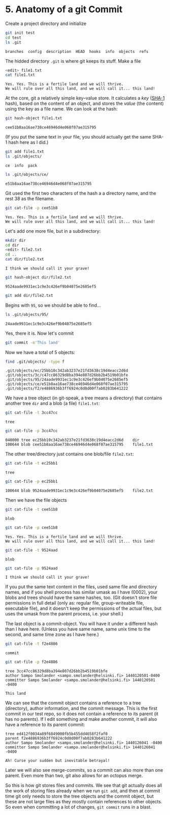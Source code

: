 ﻿# 5. Anatomy of a git Commit

Create a project directory and initialize

```sh
git init test
cd test
ls .git
```

    branches  config  description  HEAD  hooks  info  objects  refs

The hidded directory `.git` is where git keeps its stuff. Make a file

```sh
<edit> file1.txt
cat file1.txt 
```

    Yes. Yes. This is a fertile land and we will thrive.
    We will rule over all this land, and we will call it... this land!

At the core, git a relatively simple key–value store. It calculates a *key* ([SHA-1][1] hash), based on the content of an object, and stores the *value* (the content) using the key as a file name. We can look at the hash:

[1]: https://en.wikipedia.org/wiki/SHA-1

```sh
git hash-object file1.txt
```

    cee51b8aa16ae738ce46946d4e068f07ae315795

(If you put the same text in your file, you should actually get the same SHA-1 hash here as I did.)

```sh
git add file1.txt
ls .git/objects/
```

    ce  info  pack

```sh
ls .git/objects/ce/
```

    e51b8aa16ae738ce46946d4e068f07ae315795

Git used the first two characters of the hash a a directory name, and the rest 38 as the filename.

```sh
git cat-file -p cee51b8
```

    Yes. Yes. This is a fertile land and we will thrive.
    We will rule over all this land, and we will call it... this land!

Let's add one more file, but in a subdirectory:

```sh
mkdir dir
cd dir
<edit> file2.txt
cd ..
cat dir/file2.txt
```

    I think we should call it your grave!

```sh
git hash-object dir/file2.txt
```

    9524aade9931ec1c9e3c426ef9b04075e2685ef5

```sh
git add dir/file2.txt
```
Begins with `95`, so we should be able to find...

```sh
ls .git/objects/95/
```

    24aade9931ec1c9e3c426ef9b04075e2685ef5

Yes, there it is. Now let's commit

```sh
git commit -m'This land'
```

Now we have a total of 5 objects:

```sh
find .git/objects/ -type f
```

    .git/objects/ec/25bb10c342ab3237e21fd3638c19d4eacc2d6d
    .git/objects/3c/c47cc86329d8ba394e807d26bb2b4519b01bfe
    .git/objects/95/24aade9931ec1c9e3c426ef9b04075e2685ef5
    .git/objects/ce/e51b8aa16ae738ce46946d4e068f07ae315795
    .git/objects/f2/e4886936b3ff6924c0d0d00f7ab0283b641222

We have a tree object (in git-speak, a tree means a directory) that contains another tree `dir` and a blob (a file) `file1.txt`:

```sh
git cat-file -t 3cc47cc
```
    tree
```sh
git cat-file -p 3cc47cc
```
    040000 tree ec25bb10c342ab3237e21fd3638c19d4eacc2d6d	dir
    100644 blob cee51b8aa16ae738ce46946d4e068f07ae315795	file1.txt

The other tree/directory just contains one blob/file `file2.txt`:

```sh
git cat-file -t ec25bb1
```
    tree
```sh
git cat-file -p ec25bb1
```
    100644 blob 9524aade9931ec1c9e3c426ef9b04075e2685ef5	file2.txt

Then we have the file objects

```sh
git cat-file -t cee51b8
```
    blob
```sh
git cat-file -p cee51b8
```
    Yes. Yes. This is a fertile land and we will thrive.
    We will rule over all this land, and we will call it... this land!
```sh
git cat-file -t 9524aad
```
    blob
```sh
git cat-file -p 9524aad
```
    I think we should call it your grave!

If you put the same text content in the files, used same file and directory names, and if you shell process has similar umask as I have (0002), your blobs and trees should have the same hashes, too. (Git doesn't store file permissions in full detail (only as: regular file, group-writeable file, executable file), and it doesn't keep the permissions of the actual files, but uses the umask from the parent process, i.e. your shell.)

The last object is a commit-object. You will have it under a different hash than I have here. (Unless you have same name, same unix time to the second, and same time zone as I have here.)


```sh
git cat-file -t f2e4886
```
    commit
```sh
git cat-file -p f2e4886
```
    tree 3cc47cc86329d8ba394e807d26bb2b4519b01bfe
    author Sampo Smolander <sampo.smolander@helsinki.fi> 1440120501-0400
    committer Sampo Smolander <sampo.smolander@helsinki.fi> 1440120501 -0400
    
    This land

We can see that the commit object contains a reference to a tree (directory), author information, and the commit message. This is the first commit in our test repo, so it does not contain a reference to its parent (it has no parents). If I edit something and make another commit, it will also have a reference to its parent commit:

    tree ed412f0034a89f6849000fb5b455dd4658f2faf0
    parent f2e4886936b3ff6924c0d0d00f7ab0283b641222
    author Sampo Smolander <sampo.smolander@helsinki.fi> 1440126041 -0400
    committer Sampo Smolander <sampo.smolander@helsinki.fi> 1440126041 -0400
    
    Ah! Curse your sudden but inevitable betrayal!

Later we will also see merge-commits, so a commit can also more than one parent. Even more than two, git also allows for an octopus merge.

So this is how git stores files and commits. We see that git actually does all the work of storing files already when we run `git add`, and then at commit time git only needs to store the tree objects and the commit object, but these are not large files as they mostly contain references to other objects. So even when committing a lot of changes, `git commit` runs in a blast.
